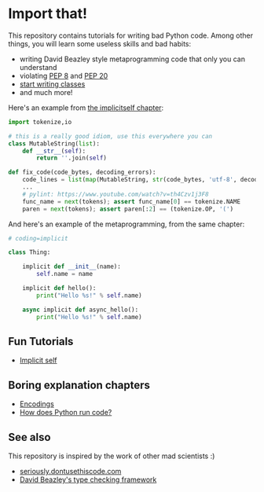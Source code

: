 # Import that!

This repository contains tutorials for writing bad Python code. Among other
things, you will learn some useless skills and bad habits:

- writing David Beazley style metaprogramming code that only you can understand
- violating [PEP 8][] and [PEP 20][]
- [start writing classes](https://www.youtube.com/watch?v=o9pEzgHorH0)
- and much more!

[PEP 8]: https://www.python.org/dev/peps/pep-0008/
[PEP 20]: https://www.python.org/dev/peps/pep-0020/

Here's an example from [the implicitself chapter](fun/implicitself.md):

```python
import tokenize,io

# this is a really good idiom, use this everywhere you can
class MutableString(list):
    def __str__(self):
        return ''.join(self)

def fix_code(code_bytes, decoding_errors):
    code_lines = list(map(MutableString, str(code_bytes, 'utf-8', decoding_errors).split('\n')))
    ...
    # pylint: https://www.youtube.com/watch?v=th4Czv1j3F8
    func_name = next(tokens); assert func_name[0] == tokenize.NAME
    paren = next(tokens); assert paren[:2] == (tokenize.OP, '(')
```

And here's an example of the metaprogramming, from the same chapter:

```python
# coding=implicit

class Thing:

    implicit def __init__(name):
        self.name = name

    implicit def hello():
        print("Hello %s!" % self.name)

    async implicit def async_hello():
        print("Hello %s!" % self.name)
```

## Fun Tutorials
- [Implicit self](fun/implicitself.md)

## Boring explanation chapters
- [Encodings](boring/encodings.md)
- [How does Python run code?](boring/how-python-runs-code.md)

## See also
This repository is inspired by the work of other mad scientists :)
- [seriously.dontusethiscode.com](http://seriously.dontusethiscode.com/)
- [David Beazley's type checking framework](https://www.youtube.com/watch?v=js_0wjzuMfc)
